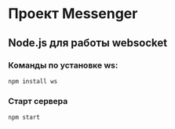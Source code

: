# Проект Messenger

## Node.js для работы websocket

### Команды по установке ws:

    npm install ws

### Старт сервера

    npm start
